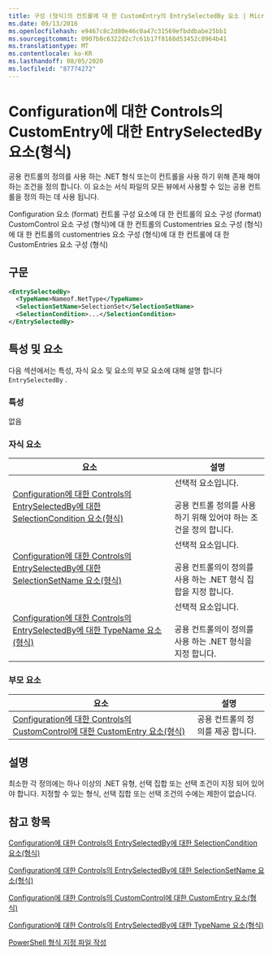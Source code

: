 ```yaml
---
title: 구성 (형식)의 컨트롤에 대 한 CustomEntry의 EntrySelectedBy 요소 | Microsoft Docs
ms.date: 09/13/2016
ms.openlocfilehash: e9467c8c2d80e46c0a47c31569efbddbabe25bb1
ms.sourcegitcommit: 0907b8c6322d2c7c61b17f8168d53452c8964b41
ms.translationtype: MT
ms.contentlocale: ko-KR
ms.lasthandoff: 08/05/2020
ms.locfileid: "87774272"
---
```

# <a name="entryselectedby-element-for-customentry-for-controls-for-configuration-format"></a>Configuration에 대한 Controls의 CustomEntry에 대한 EntrySelectedBy 요소(형식)

공용 컨트롤의 정의를 사용 하는 .NET 형식 또는이 컨트롤을 사용 하기 위해 존재 해야 하는 조건을 정의 합니다. 이 요소는 서식 파일의 모든 뷰에서 사용할 수 있는 공용 컨트롤을 정의 하는 데 사용 됩니다.

Configuration 요소 (format) 컨트롤 구성 요소에 대 한 컨트롤의 요소 구성 (format) CustomControl 요소 구성 (형식)에 대 한 컨트롤의 Customentries 요소 구성 (형식)에 대 한 컨트롤의 customentries 요소 구성 (형식)에 대 한 컨트롤에 대 한 CustomEntries 요소 구성 (형식)

## <a name="syntax"></a>구문

```xml
<EntrySelectedBy>
  <TypeName>Nameof.NetType</TypeName>
  <SelectionSetName>SelectionSet</SelectionSetName>
  <SelectionCondition>...</SelectionCondition>
</EntrySelectedBy>
```

## <a name="attributes-and-elements"></a>특성 및 요소

다음 섹션에서는 특성, 자식 요소 및 요소의 부모 요소에 대해 설명 합니다 `EntrySelectedBy` .

### <a name="attributes"></a>특성

없음

### <a name="child-elements"></a>자식 요소

|요소|설명|
|-------------|-----------------|
|[Configuration에 대한 Controls의 EntrySelectedBy에 대한 SelectionCondition 요소(형식)](./selectioncondition-element-for-entryselectedby-for-controls-for-configuration-format.md)|선택적 요소입니다.<br /><br /> 공용 컨트롤 정의를 사용 하기 위해 있어야 하는 조건을 정의 합니다.|
|[Configuration에 대한 Controls의 EntrySelectedBy에 대한 SelectionSetName 요소(형식)](./selectionsetname-element-for-selectioncondition-for-controls-for-configuration-format.md)|선택적 요소입니다.<br /><br /> 공용 컨트롤의이 정의를 사용 하는 .NET 형식 집합을 지정 합니다.|
|[Configuration에 대한 Controls의 EntrySelectedBy에 대한 TypeName 요소(형식)](./typename-element-for-entryselectedby-for-controls-for-configuration-format.md)|선택적 요소입니다.<br /><br /> 공용 컨트롤의이 정의를 사용 하는 .NET 형식을 지정 합니다.|

### <a name="parent-elements"></a>부모 요소

|요소|설명|
|-------------|-----------------|
|[Configuration에 대한 Controls의 CustomControl에 대한 CustomEntry 요소(형식)](./customentry-element-for-customcontrol-for-controls-for-configuration-format.md)|공용 컨트롤의 정의를 제공 합니다.|

## <a name="remarks"></a>설명

최소한 각 정의에는 하나 이상의 .NET 유형, 선택 집합 또는 선택 조건이 지정 되어 있어야 합니다. 지정할 수 있는 형식, 선택 집합 또는 선택 조건의 수에는 제한이 없습니다.

## <a name="see-also"></a>참고 항목

[Configuration에 대한 Controls의 EntrySelectedBy에 대한 SelectionCondition 요소(형식)](./selectioncondition-element-for-entryselectedby-for-controls-for-configuration-format.md)

[Configuration에 대한 Controls의 EntrySelectedBy에 대한 SelectionSetName 요소(형식)](./selectionsetname-element-for-selectioncondition-for-controls-for-configuration-format.md)

[Configuration에 대한 Controls의 CustomControl에 대한 CustomEntry 요소(형식)](./customentry-element-for-customcontrol-for-controls-for-configuration-format.md)

[Configuration에 대한 Controls의 EntrySelectedBy에 대한 TypeName 요소(형식)](./typename-element-for-selectioncondition-for-controls-for-configuration-format.md)

[PowerShell 형식 지정 파일 작성](./writing-a-powershell-formatting-file.md)

